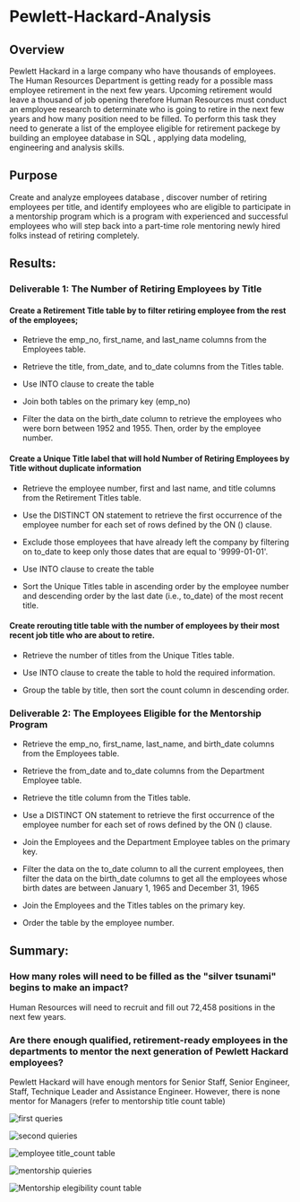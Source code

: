 # Pewlett-Hackard-Analysis

## Overview
 
Pewlett Hackard in a large company who have thousands of employees. The Human Resources Department is getting ready for a possible mass employee retirement in the next few years. Upcoming retirement would leave a thousand of job opening therefore Human Resources must conduct an employee research to determinate who is going to retire in the next few years and how many position need to be filled. To perform this task they need to generate a list of the employee eligible for retirement packege by building an employee database in SQL , applying data modeling, engineering and analysis skills.

## Purpose
 
Create and analyze employees database , discover number of retiring employees per title, and identify employees who are eligible to participate in a mentorship program which is a program with experienced and successful employees who will step back into a part-time role mentoring newly hired folks instead of retiring completely.


## Results: 

### Deliverable 1: The Number of Retiring Employees by Title 

#### Create a Retirement Title table by to filter retiring employee from the rest of the employees;




- Retrieve the emp_no, first_name, and last_name columns from the Employees table.

- Retrieve the title, from_date, and to_date columns from the Titles table.

- Use INTO clause to create the table

- Join both tables on the primary key (emp_no)

- Filter the data on the birth_date column to retrieve the employees who were born between 1952 and 1955. Then, order by the employee number.


#### Create a Unique Title label that will hold Number of Retiring Employees by Title without duplicate information




- Retrieve the employee number, first and last name, and title columns from the Retirement Titles table.

- Use the DISTINCT ON statement to retrieve the first occurrence of the employee number for each set of rows defined by the ON () clause.

- Exclude those employees that have already left the company by filtering on to_date to keep only those dates that are equal to '9999-01-01'.

- Use INTO clause to create the table

- Sort the Unique Titles table in ascending order by the employee number and descending order by the last date (i.e., to_date) of the most recent title.


#### Create rerouting title table with the number of employees by their most recent job title who are about to retire.





- Retrieve the number of titles from the Unique Titles table.

- Use INTO clause to create the table to hold the required information.

- Group the table by title, then sort the count column in descending order.


### Deliverable 2: The Employees Eligible for the Mentorship Program 




- Retrieve the emp_no, first_name, last_name, and birth_date columns from the Employees table.

- Retrieve the from_date and to_date columns from the Department Employee table.

- Retrieve the title column from the Titles table.

- Use a DISTINCT ON statement to retrieve the first occurrence of the employee number for each set of rows defined by the ON () clause.

- Join the Employees and the Department Employee tables on the primary key.

- Filter the data on the to_date column to all the current employees, then filter the data on the birth_date columns to get all the employees whose birth dates are between January 1, 1965 and December 31, 1965

- Join the Employees and the Titles tables on the primary key.

- Order the table by the employee number.



## Summary: 


### How many roles will need to be filled as the "silver tsunami" begins to make an impact?

Human Resources will need to recruit and fill out 72,458 positions in the next few years.

### Are there enough qualified, retirement-ready employees in the departments to mentor the next generation of Pewlett Hackard employees? 

Pewlett Hackard will have enough mentors for Senior Staff, Senior Engineer, Staff, Technique Leader and Assistance Engineer. However, there is none mentor for Managers (refer to mentorship title count table)

![first queries](https://user-images.githubusercontent.com/110786136/192673933-071ea4e7-dc8d-45f9-bf62-92b89bcbeae5.png)

![second quieries](https://user-images.githubusercontent.com/110786136/192672416-1554bd86-7549-49b5-bad4-5eeb219d0fac.png)

![employee title_count table](https://user-images.githubusercontent.com/110786136/192672641-98059ec9-a3b0-424a-9649-97ed3a210c6d.png)




![mentorship quieries](https://user-images.githubusercontent.com/110786136/192672976-b094bdd1-57fb-4b2e-a02b-44973761a47c.png)

![Mentorship elegibility count table](https://user-images.githubusercontent.com/110786136/192673004-5d9d1bc5-4bb3-4aa7-8669-3829e654a251.png)

